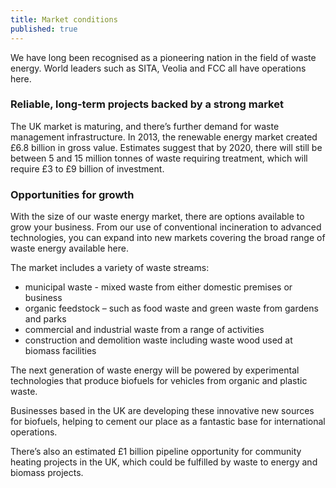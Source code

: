 ```yaml
---
title: Market conditions
published: true
---
```

We have long been recognised as a pioneering nation in the field of waste energy. World leaders such as SITA, Veolia and FCC all have operations here. 

### Reliable, long-term projects backed by a strong market

The UK market is maturing, and there’s further demand for waste management infrastructure. In 2013, the renewable energy market created £6.8 billion in gross value. Estimates suggest that by 2020, there will still be between 5 and 15 million tonnes of waste requiring treatment, which will require £3 to £9 billion of investment.

### Opportunities for growth

With the size of our waste energy market, there are options available to grow your business. From our use of conventional incineration to advanced technologies, you can expand into new markets  covering the broad range of waste energy available here. 

The market includes a variety of waste streams:

- municipal waste - mixed waste from either domestic premises or business  
- organic feedstock – such as food waste and green waste from gardens and parks
- commercial and industrial waste from a range of activities
- construction and demolition waste including waste wood used at biomass facilities

The next generation of waste energy will be powered by experimental technologies that produce biofuels for vehicles from organic and plastic waste.

Businesses based in the UK are developing these innovative new sources for biofuels, helping to cement our place as a fantastic base for international operations. 

There’s also an estimated £1 billion pipeline opportunity for community heating projects in the UK, which could be fulfilled by waste to energy and biomass projects.
